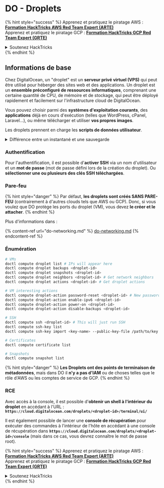 # DO - Droplets

{% hint style="success" %}
Apprenez et pratiquez le piratage AWS :<img src="/.gitbook/assets/image.png" alt="" data-size="line">[**Formation HackTricks AWS Red Team Expert (ARTE)**](https://training.hacktricks.xyz/courses/arte)<img src="/.gitbook/assets/image.png" alt="" data-size="line">\
Apprenez et pratiquez le piratage GCP : <img src="/.gitbook/assets/image (2).png" alt="" data-size="line">[**Formation HackTricks GCP Red Team Expert (GRTE)**<img src="/.gitbook/assets/image (2).png" alt="" data-size="line">](https://training.hacktricks.xyz/courses/grte)

<details>

<summary>Soutenez HackTricks</summary>

* Consultez les [**plans d'abonnement**](https://github.com/sponsors/carlospolop)!
* **Rejoignez le** 💬 [**groupe Discord**](https://discord.gg/hRep4RUj7f) ou le [**groupe Telegram**](https://t.me/peass) ou **suivez-nous** sur **Twitter** 🐦 [**@hacktricks\_live**](https://twitter.com/hacktricks\_live)**.**
* **Partagez des astuces de piratage en soumettant des PR aux** [**HackTricks**](https://github.com/carlospolop/hacktricks) et [**HackTricks Cloud**](https://github.com/carlospolop/hacktricks-cloud) dépôts GitHub.

</details>
{% endhint %}

## Informations de base

Chez DigitalOcean, un "droplet" est un **serveur privé virtuel (VPS)** qui peut être utilisé pour héberger des sites web et des applications. Un droplet est un **ensemble préconfiguré de ressources informatiques**, comprenant une certaine quantité de CPU, de mémoire et de stockage, qui peut être déployé rapidement et facilement sur l'infrastructure cloud de DigitalOcean.

Vous pouvez choisir parmi des **systèmes d'exploitation courants**, des **applications** déjà en cours d'exécution (telles que WordPress, cPanel, Laravel...), ou même télécharger et utiliser **vos propres images**.

Les droplets prennent en charge les **scripts de données utilisateur**.

<details>

<summary>Différence entre un instantané et une sauvegarde</summary>

Chez DigitalOcean, un instantané est une copie à un instant donné du disque d'un droplet. Il capture l'état du disque du droplet au moment où l'instantané a été pris, y compris le système d'exploitation, les applications installées et tous les fichiers et données sur le disque.

Les instantanés peuvent être utilisés pour créer de nouveaux droplets avec la même configuration que le droplet d'origine, ou pour restaurer un droplet à l'état dans lequel il se trouvait lorsque l'instantané a été pris. Les instantanés sont stockés sur le service de stockage d'objets de DigitalOcean, et ils sont incrémentiels, ce qui signifie que seules les modifications depuis le dernier instantané sont stockées. Cela les rend efficaces à utiliser et économiques à stocker.

En revanche, une sauvegarde est une copie complète d'un droplet, comprenant le système d'exploitation, les applications installées, les fichiers et données, ainsi que les paramètres et métadonnées du droplet. Les sauvegardes sont généralement effectuées selon un calendrier régulier, et elles capturent l'état complet d'un droplet à un moment précis.

Contrairement aux instantanés, les sauvegardes sont stockées dans un format compressé et chiffré, et elles sont transférées hors de l'infrastructure de DigitalOcean vers un emplacement distant pour être conservées en toute sécurité. Cela rend les sauvegardes idéales pour la récupération après sinistre, car elles fournissent une copie complète d'un droplet qui peut être restaurée en cas de perte de données ou d'autres événements catastrophiques.

En résumé, les instantanés sont des copies à un instant donné du disque d'un droplet, tandis que les sauvegardes sont des copies complètes d'un droplet, y compris ses paramètres et métadonnées. Les instantanés sont stockés sur le service de stockage d'objets de DigitalOcean, tandis que les sauvegardes sont transférées hors de l'infrastructure de DigitalOcean vers un emplacement distant. Les instantanés et les sauvegardes peuvent être utilisés pour restaurer un droplet, mais les instantanés sont plus efficaces à utiliser et à stocker, tandis que les sauvegardes offrent une solution de sauvegarde plus complète pour la récupération après sinistre.

</details>

### Authentification

Pour l'authentification, il est possible d'**activer SSH** via un nom d'utilisateur et un **mot de passe** (mot de passe défini lors de la création du droplet). Ou **sélectionner une ou plusieurs des clés SSH téléchargées**.

### Pare-feu

{% hint style="danger" %}
Par défaut, **les droplets sont créés SANS PARE-FEU** (contrairement à d'autres clouds tels que AWS ou GCP). Donc, si vous voulez que DO protège les ports du droplet (VM), vous devez **le créer et le attacher**.
{% endhint %}

Plus d'informations dans :

{% content-ref url="do-networking.md" %}
[do-networking.md](do-networking.md)
{% endcontent-ref %}

### Énumération
```bash
# VMs
doctl compute droplet list # IPs will appear here
doctl compute droplet backups <droplet-id>
doctl compute droplet snapshots <droplet-id>
doctl compute droplet neighbors <droplet-id> # Get network neighbors
doctl compute droplet actions <droplet-id> # Get droplet actions

# VM interesting actions
doctl compute droplet-action password-reset <droplet-id> # New password is emailed to the user
doctl compute droplet-action enable-ipv6 <droplet-id>
doctl compute droplet-action power-on <droplet-id>
doctl compute droplet-action disable-backups <droplet-id>

# SSH
doctl compute ssh <droplet-id> # This will just run SSH
doctl compute ssh-key list
doctl compute ssh-key import <key-name> --public-key-file /path/to/key.pub

# Certificates
doctl compute certificate list

# Snapshots
doctl compute snapshot list
```
{% hint style="danger" %}
**Les Droplets ont des points de terminaison de métadonnées**, mais dans DO il **n'y a pas d'IAM** ou de choses telles que le rôle d'AWS ou les comptes de service de GCP.
{% endhint %}

### RCE

Avec accès à la console, il est possible d'**obtenir un shell à l'intérieur du droplet** en accédant à l'URL : **`https://cloud.digitalocean.com/droplets/<droplet-id>/terminal/ui/`**

Il est également possible de lancer une **console de récupération** pour exécuter des commandes à l'intérieur de l'hôte en accédant à une console de récupération dans **`https://cloud.digitalocean.com/droplets/<droplet-id>/console`** (mais dans ce cas, vous devrez connaître le mot de passe root).

{% hint style="success" %}
Apprenez et pratiquez le piratage AWS :<img src="/.gitbook/assets/image.png" alt="" data-size="line">[**Formation HackTricks AWS Red Team Expert (ARTE)**](https://training.hacktricks.xyz/courses/arte)<img src="/.gitbook/assets/image.png" alt="" data-size="line">\
Apprenez et pratiquez le piratage GCP : <img src="/.gitbook/assets/image (2).png" alt="" data-size="line">[**Formation HackTricks GCP Red Team Expert (GRTE)**<img src="/.gitbook/assets/image (2).png" alt="" data-size="line">](https://training.hacktricks.xyz/courses/grte)

<details>

<summary>Soutenez HackTricks</summary>

* Consultez les [**plans d'abonnement**](https://github.com/sponsors/carlospolop)!
* **Rejoignez le** 💬 [**groupe Discord**](https://discord.gg/hRep4RUj7f) ou le [**groupe Telegram**](https://t.me/peass) ou **suivez** nous sur **Twitter** 🐦 [**@hacktricks\_live**](https://twitter.com/hacktricks\_live)**.**
* **Partagez des astuces de piratage en soumettant des PR aux** [**HackTricks**](https://github.com/carlospolop/hacktricks) et [**HackTricks Cloud**](https://github.com/carlospolop/hacktricks-cloud) github repos.

</details>
{% endhint %}
